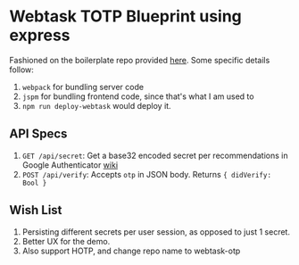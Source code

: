 # Webtask TOTP Blueprint using express

Fashioned on the boilerplate repo provided [here](https://github.com/auth0/webtask-everywhere). Some specific details follow:

1. `webpack` for bundling server code
2. `jspm` for bundling frontend code, since that's what I am used to
3. `npm run deploy-webtask` would deploy it.

## API Specs

1. `GET /api/secret`: Get a base32 encoded secret per recommendations in Google Authenticator [wiki](https://github.com/google/google-authenticator/wiki/Key-Uri-Format#examples)
2. `POST /api/verify`: Accepts `otp` in JSON body. Returns `{ didVerify: Bool }`

## Wish List

1. Persisting different secrets per user session, as opposed to just 1 secret.
2. Better UX for the demo.
3. Also support HOTP, and change repo name to webtask-otp
